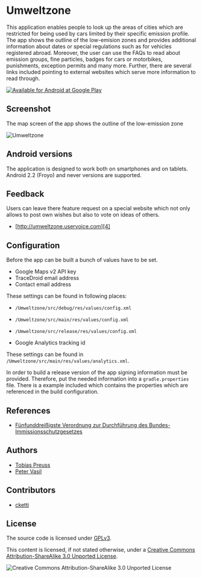 Umweltzone
==========

This application enables people to look up the areas of cities
which are restricted for being used by cars limited by their
specific emission profile. The app shows the outline of the low-emision
zones and provides additional information about dates or special
regulations such as for vehicles registered abroad. Moreover, the
user can use the FAQs to read about emission groups, fine particles,
badges for cars or motorbikes, punishments, exception permits and
many more. Further, there are several links included
pointing to external websites which serve more information to
read through.


[![Available for Android at Google Play][1]][2]


Screenshot
------------------
The map screen of the app shows the outline of the low-emission zone

![Umweltzone][3]


Android versions
----------------
The application is designed to work both on smartphones and on tablets.
Android 2.2 (Froyo) and never versions are supported.


Feedback
--------
Users can leave there feature request on a special website which not
only allows to post own wishes but also to vote on ideas of others.

* [http://umweltzone.uservoice.com][4]


Configuration
---------------
Before the app can be built a bunch of values have to be set.

* Google Maps v2 API key
* TraceDroid email address
* Contact email address

These settings can be found in following places:

* `/Umweltzone/src/debug/res/values/config.xml`
* `/Umweltzone/src/main/res/values/config.xml`
* `/Umweltzone/src/release/res/values/config.xml`

* Google Analytics tracking id

These settings can be found in `/Umweltzone/src/main/res/values/analytics.xml`.

In order to build a release version of the app signing information must be provided.
Therefore, put the needed information into a `gradle.properties` file. There is a
example included which contains the properties which are referenced in the build configuration.


References
----------
* [Fünfunddreißigste Verordnung zur Durchführung des Bundes-Immissionsschutzgesetzes][5]


Authors
-------

* [Tobias Preuss](https://bitbucket.org/tbsprs)
* [Peter Vasil](https://github.com/ptrv)


Contributors
------------

* [cketti](https://github.com/cketti)


License
-------

The source code is licensed under [GPLv3][6].

This content is licensed, if not stated otherwise, under a
[Creative Commons Attribution-ShareAlike 3.0 Unported License][7].

![Creative Commons Attribution-ShareAlike 3.0 Unported License][8]


[1]: http://bitbucket.org/tbsprs/umweltzone/raw/9ae472a8cc7ad0ef09179e57ca911a46ecd8abb8/google-play-badge.png
[2]: https://play.google.com/store/apps/details?id=de.avpptr.umweltzone
[3]: http://bitbucket.org/tbsprs/umweltzone/raw/18d887e823828af217156f3b68690445b3ba6129/screenshot.png
[4]: http://umweltzone.uservoice.com
[5]: http://de.wikipedia.org/wiki/Verordnung_zum_Erlass_und_zur_%C3%84nderung_von_Vorschriften_%C3%BCber_die_Kennzeichnung_emissionsarmer_Kraftfahrzeuge#Feinstaubplakette
[6]: http://www.gnu.org/licenses/gpl-3.0.txt
[7]: http://creativecommons.org/licenses/by-sa/3.0/
[8]: http://i.creativecommons.org/l/by-sa/3.0/88x31.png
